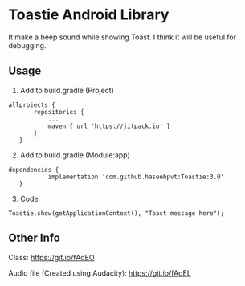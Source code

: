 # Toastie Android Library

It make a beep sound while showing Toast. I think it will be useful for debugging.

## Usage

1. Add to build.gradle (Project)
 
 ``` 
 allprojects {
		repositories {
			...
			maven { url 'https://jitpack.io' }
		}
	}
 ```
 
 2. Add to build.gradle (Module:app)
  
 ``` 
dependencies {
	        implementation 'com.github.haseebpvt:Toastie:3.0'
	}
 ```
 
 3. Code
  
  `Toastie.show(getApplicationContext(), "Toast message here");`

## Other Info

Class: https://git.io/fAdEO

Audio file (Created using Audacity): https://git.io/fAdEL

